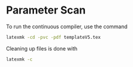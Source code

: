 # Parameter Scan

To run the continuous compiler, use the command

```bash
latexmk -cd -pvc -pdf templateV5.tex
```

Cleaning up files is done with

```bash
latexmk -c
```
